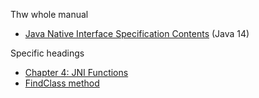 Thw whole manual

- [Java Native Interface Specification Contents](https://docs.oracle.com/en/java/javase/14/docs/specs/jni/) (Java 14)

Specific headings

- [Chapter 4: JNI Functions](https://docs.oracle.com/en/java/javase/14/docs/specs/jni/functions.html)
- [FindClass method](https://docs.oracle.com/en/java/javase/14/docs/specs/jni/functions.html#findclass)
